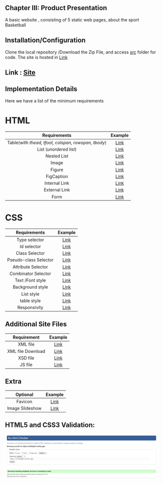 ## Chapter III: Product Presentation

A basic website , consisting of 5 static web pages, about the sport Basketball

## Installation/Configuration

Clone the local repository /Download the Zip File, and access [src](../src) folder for code. The site is hosted in [Link](https://Netlify.com)

## Link : [Site](https://www.inf23tig07.netlify.app)


## Implementation Details

Here we have a list of the minimum requirements

# HTML

| Requirements | Example |
| :---: | :---: |
| Table(with _thead, tfoot, colspan, rowspan, tbody_) |    [Link](https://github.com/inf23tig07/inf23tig07/blob/main/src/regras.html#L47)   |
| List (*unordered list*)|      [Link](https://github.com/inf23tig07/inf23tig07/blob/main/src/portugal.html#L45)   |
| Nested List |    [Link](https://github.com/inf23tig07/inf23tig07/blob/main/src/jogadores.html#L38)   |
| Image |   [Link](https://github.com/inf23tig07/inf23tig07/blob/main/src/portugal.html#L16)   |
| Figure |   [Link](https://github.com/inf23tig07/inf23tig07/blob/main/src/jogadores.html#L40)   |
| FigCaption |   [Link](https://github.com/inf23tig07/inf23tig07/blob/main/src/jogadores.html#L42)   |
| Internal Link |    [Link](https://github.com/inf23tig07/inf23tig07/blob/main/src/jogadores.html#L23)   |
| External Link |    [Link](https://github.com/inf23tig07/inf23tig07/blob/main/src/portugal.html#L78)   |
| Form |    [Link](https://github.com/inf23tig07/inf23tig07/blob/main/src/contacto.html#L38)   |

# CSS 
| Requirements | Example |
| :---: | :---: |
| Type selector |   [Link](https://github.com/inf23tig07/inf23tig07/blob/main/src/css/styles.css#L8)   |
| Id selector |    [Link](https://github.com/inf23tig07/inf23tig07/blob/main/src/css/styles.css#L101)   |
| Class Selector |    [Link](https://github.com/inf23tig07/inf23tig07/blob/main/src/css/styles.css#L107)   |
| Pseudo-class Selector |   [Link](https://github.com/inf23tig07/inf23tig07/blob/main/src/css/styles.css#L203)   |
| Attribute Selector |    [Link](https://github.com/inf23tig07/inf23tig07/blob/main/src/css/styles.css#L556)   |
| Combinator Selector |    [Link](https://github.com/inf23tig07/inf23tig07/blob/main/src/css/styles.css#L373)   |
| Text /Font style |    [Link](https://github.com/inf23tig07/inf23tig07/blob/main/src/css/styles.css#L9)   |
| Background style |    [Link](https://github.com/inf23tig07/inf23tig07/blob/main/src/css/styles.css#L13)   |
| List style |    [Link](https://github.com/inf23tig07/inf23tig07/blob/main/src/css/styles.css#L354)   |
| table style |    [Link](https://github.com/inf23tig07/inf23tig07/blob/main/src/css/styles.css#L83)   |
| Responsivity |    [Link](https://github.com/inf23tig07/inf23tig07/blob/main/src/css/styles.css#L141)   |




## Additional Site Files
| Requirement |  Example |
| :---: | :---: |
| XML file |    [Link](https://github.com/inf23tig07/inf23tig07/blob/main/src/jogadores.xml)   |
| XML file Download|    [Link](https://github.com/inf23tig07/inf23tig07/blob/main/src/jogadores.html#L127)   |
| XSD file |    [Link](https://github.com/inf23tig07/inf23tig07/blob/main/src/jogadores.xsd)   |
| JS file |    [Link](https://github.com/inf23tig07/inf23tig07/blob/main/src/js/script.js)   |


## Extra
| Optional |  Example |
| :---: | :---: |
| Favicon |    [Link](https://github.com/inf23tig07/inf23tig07/blob/main/src/contacto.html#L9)   |
| Image Slideshow |    [Link](https://github.com/inf23tig07/inf23tig07/blob/main/src/index.html#L41)   |






## HTML5 and CSS3 Validation: 

![Validation](../img/W3.PNG)
